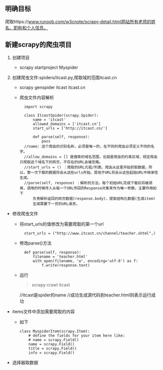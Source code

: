 ## 明确目标
爬取https://www.runoob.com/w3cnote/scrapy-detail.html网站所有老师的姓名、职称和个人信息。

## 新建scrapy的爬虫项目
1. 创建项目

    - scrapy startproject Myspider
    
2. 创建爬虫文件:spiders/itcast.py,爬取域的范围itcast.cn

    - scrapy genspider itcast itcast.cn
    - 爬虫文件内容解析
    
            import scrapy
                 
            class ItcastSpider(scrapy.Spider):
                name = 'itcast'                  
                allowed_domains = ['itcast.cn']
                start_urls = ['http://itcast.cn/']
            
                def parse(self, response):
                    pass
            //name: 这个爬虫的识别名称，必须是唯一的，在不同的爬虫必须定义不同的名字。
            //allow_domains = [] 是搜索的域名范围，也就是爬虫的约束区域，规定爬虫只爬取这个域名下的网页，不存在的URL会被忽略。
            //start_urls = () ：爬取的URL元祖/列表。爬虫从这里开始抓取数据，所以，第一次下载的数据将会从这些urls开始。其他子URL将会从这些起始URL中继承性生成。
            //parse(self, response) ：解析的方法，每个初始URL完成下载后将被调用，调用的时候传入从每一个URL传回的Response对象来作为唯一参数，主要作用如下
                负责解析返回的网页数据(response.body)，提取结构化数据(生成item)
                生成需要下一页的URL请求。
- 修改爬虫文件
    - 将start_urls的值修改为需要爬取的第一个url
    
            start_urls = ("http://www.itcast.cn/channel/teacher.shtml",)  
        
    - 修改parse()方法

            def parse(self, response):
                filename = 'teacher.html'
                with open(filename, 'w', encoding='utf-8') as f:
                    f.write(response.text)       
        
    - 运行
        
        >scrapy crawl itcast
        
        //itcast是spider的name
        //成功生成源代码到teacher.html则表示运行成功
            
- items文件中添加需要爬取的内容
    - 如下    
        
          class MyspiderItem(scrapy.Item):
              # define the fields for your item here like:
              # name = scrapy.Field()
              name = scrapy.Field()
              title = scrapy.Field()
              info = scrapy.Field()    
        
- 选择器取数据   
        
        
        
        
        
        
        
        
        
        
        
        
        
               